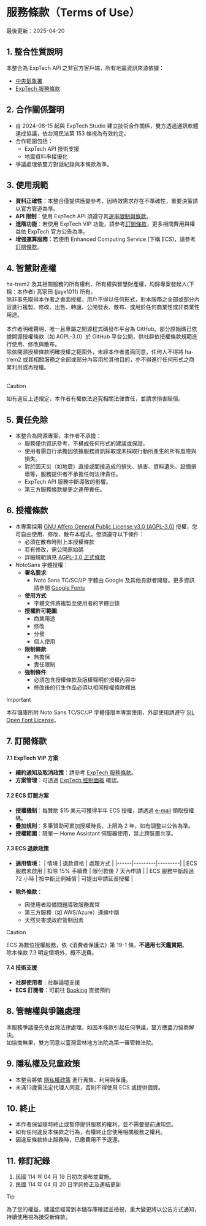 # 服務條款（Terms of Use）

最後更新：2025-04-20

## 1. 整合性質說明
本整合為 ExpTech API 之非官方客戶端，所有地震資訊來源依據：
- [中央氣象署](https://www.cwa.gov.tw)
- [ExpTech 服務條款](https://github.com/ExpTechTW/API)

## 2. 合作關係聲明
- 自 2024-08-15 起與 ExpTech Studio 建立技術合作關係，雙方透過通訊軟體達成協議，依台灣民法第 153 條視為有效約定。
- 合作範圍包括：
  - ExpTech API 技術支援
  - 地震資料串接優化
- 爭議處理依雙方對話紀錄與本條款為準。

## 3. 使用規範
- **資料正確性**：本整合僅提供應變參考，因時效需求存在不準確性，重要決策請以官方管道為準。
- **API 限制**：使用 ExpTech API 須遵守其[速率限制與條款](https://docs.exptech.dev/)。
- **進階功能**：若使用 ExpTech VIP 功能，請參考[訂閱條款](TERMS_zhHant.md#7-訂閱條款)，更多相關費用與權益依 ExpTech 官方公告為準。
- **增強運算服務**：若使用 Enhanced Computing Service (下稱 ECS)，請參考[訂閱條款](TERMS_zhHant.md#7-訂閱條款)。

## 4. 智慧財產權
ha-trem2 及其相關服務的所有權利、所有權與智慧財產權，均歸專案發起人(下稱：本作者) 高家田 (jayx1011) 所有。<br>
除非事先取得本作者之書面授權，用戶不得以任何形式，對本服務之全部或部分內容進行複製、修改、出售、轉讓、公開發表、散布、或用於任何商業性或非商業性用途。<br>
<br>
本作者明確聲明，唯一且專屬之開源程式碼發布平台為 GitHub。部分原始碼已依據開源授權條款（如 AGPL-3.0）於 GitHub 平台公開，供社群依授權條款規範進行使用、修改與散布。<br>
除依開源授權條款明確授權之範圍外，未經本作者書面同意，任何人不得將 ha-trem2 或其相關服務之全部或部分內容用於其他目的，亦不得進行任何形式之商業利用或再授權。<br>
<br>
> [!CAUTION]
> 如有違反上述規定，本作者有權依法追究相關法律責任，並請求損害賠償。<br>

## 5. 責任免除
- 本整合為開源專案，本作者不承擔：
  - 服務僅供資訊參考，不構成任何形式的建議或保證。
  - 使用者需自行承擔因依據服務資訊採取或未採取行動所產生的所有風險與損失。
  - 對於因天災（如地震）直接或間接造成的損失、損害、資料遺失、設備損壞等，服務提供者不承擔任何法律責任。
  - ExpTech API 服務中斷導致的影響。
  - 第三方服務條款變更之連帶責任。

## 6. 授權條款
- 本專案採用 [GNU Affero General Public License v3.0 (AGPL-3.0)](https://www.gnu.org/licenses/agpl-3.0.html) 授權，您可自由使用、修改、散布本程式，但須遵守以下條件：
  - 必須在散布時附上本授權條款
  - 若有修改，需公開原始碼
  - 詳細規範請見 [AGPL-3.0 正式條款](https://www.gnu.org/licenses/agpl-3.0.html)
- NotoSans 字體授權：
  - **署名要求**:
    - Noto Sans TC/SC/JP 字體由 Google 及其他貢獻者開發。更多資訊請參閱 [Google Fonts](https://fonts.google.com)
  - **使用方式**:
    - 字體文件將複製至使用者的字體目錄
  - **授權許可範圍**:
    - 商業用途
    - 修改
    - 分發
    - 個人使用
  - **限制條款**:
    - 無擔保
    - 責任限制
  - **強制條件**:
    - 必須包含授權條款及版權聲明於授權內容中
    - 修改後的衍生作品必須以相同授權條款釋出

> [!IMPORTANT]
> 本存儲庫所附 Noto Sans TC/SC/JP 字體僅限本專案使用，外部使用請遵守 [SIL Open Font License](https://scripts.sil.org/OFL)。

## 7. 訂閱條款

#### 7.1 ExpTech VIP 方案
- **續約通知及取消政策**：請參考 [ExpTech 服務條款](https://exptech.com.tw/tos)。
- **方案管理**：可透過 [ExpTech 控制面板](https://exptech.com.tw/manage/services) 確認。

#### 7.2 ECS 訂閱方案
- **授權機制**：每贊助 $15 美元可獲得半年 ECS 授權，請透過 [e-mail](mailto:customerservice@gaojiafamily.com) 領取授權碼。
- **疊加規則**：多筆贊助可累加授權時長，上限為 2 年，如有調整以公告為準。
- **授權範圍**：限單一 Home Assistant 伺服器使用，禁止跨裝置共享。

#### 7.3 ECS 退款政策
- **適用情境**：
  | 情境 | 退款資格 | 處理方式 |
  |------|---------|---------|
  | ECS 服務未啟用 | 扣除 15% 手續費 | 限付款後 7 天內申請 |
  | ECS 服務中斷超過 72 小時 | 按中斷比例補償 | 可提出申請延長授權 |

- **除外條款**：
  - 因使用者設備問題導致服務異常
  - 第三方服務（如 AWS/Azure）連線中斷
  - 天然災害或政府管制因素

> [!CAUTION]
> ECS 為數位授權服務，依《消費者保護法》第 19-1 條，**不適用七天鑑賞期**。<br>
> 除本條款 7.3 明定情境外，概不退費。

#### 7.4 技術支援
- **社群使用者**：社群論壇支援
- **ECS 訂閱者**：可前往 [Booking](https://outlook.office.com/owa/calendar/Bookings1@gaojiafamily.com/bookings/) 直接預約

## 8. 管轄權與爭議處理
本服務爭議優先依台灣法律處理，如因本條款引起任何爭議，雙方應盡力協商解決。<br>
如協商無果，雙方同意以臺灣雲林地方法院為第一審管轄法院。

## 9. 隱私權及兒童政策
- 本整合將依 [隱私權政策](PRIVACY_zhHant.md) 進行蒐集、利用與保護。
- 未滿13歲需法定代理人同意，否則不得使用 ECS 或提供個資。

## 10. 終止
- 本作者保留隨時終止或暫停提供服務的權利，並不需要提前通知您。
- 如有任何違反本條款之行為，有權終止您使用相關服務之權利。
- 因違反條款終止服務時，已繳費用不予退還。

## 11. 修訂紀錄
1. 民國 114 年 04 月 19 日初次頒布並實施。
2. 民國 114 年 04 月 20 日字詞修正及連結更新

> [!TIP]
> 為了您的權益，建議您經常到本儲存庫確認並檢視，重大變更將以公告方式通知，持續使用視為接受新條款。
